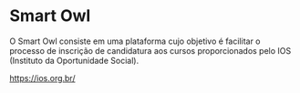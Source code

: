 # Smart Owl
O Smart Owl consiste em uma plataforma cujo objetivo é facilitar o processo de inscrição de candidatura aos cursos proporcionados pelo IOS (Instituto da Oportunidade Social).

https://ios.org.br/
